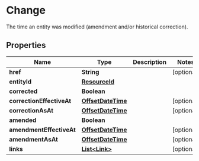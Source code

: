 

# Change

The time an entity was modified (amendment and/or historical correction).
## Properties

Name | Type | Description | Notes
------------ | ------------- | ------------- | -------------
**href** | **String** |  |  [optional]
**entityId** | [**ResourceId**](ResourceId.md) |  | 
**corrected** | **Boolean** |  | 
**correctionEffectiveAt** | [**OffsetDateTime**](OffsetDateTime.md) |  |  [optional]
**correctionAsAt** | [**OffsetDateTime**](OffsetDateTime.md) |  |  [optional]
**amended** | **Boolean** |  | 
**amendmentEffectiveAt** | [**OffsetDateTime**](OffsetDateTime.md) |  |  [optional]
**amendmentAsAt** | [**OffsetDateTime**](OffsetDateTime.md) |  |  [optional]
**links** | [**List&lt;Link&gt;**](Link.md) |  |  [optional]



